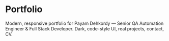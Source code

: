 # Portfolio
Modern, responsive portfolio for Payam Dehkordy — Senior QA Automation Engineer &amp; Full Stack Developer. Dark, code-style UI, real projects, contact, CV.
